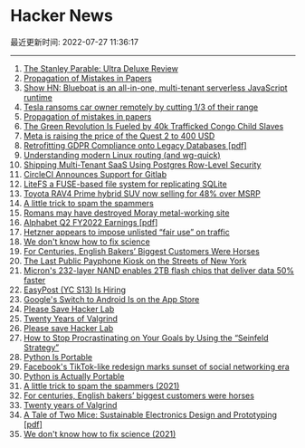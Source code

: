# Hacker News

最近更新时间: 2022-07-27 11:36:17

--- 
1. [The Stanley Parable: Ultra Deluxe Review](https://xeiaso.net/blog/stanley-parable) 
2. [Propagation of Mistakes in Papers](http://databasearchitects.blogspot.com/2018/06/propagation-of-mistakes-in-papers.html) 
3. [Show HN: Blueboat is an all-in-one, multi-tenant serverless JavaScript runtime](https://blueboat.io/) 
4. [Tesla ransoms car owner remotely by cutting 1/3 of their range](https://twitter.com/wk057/status/1551713024171548672) 
5. [Propagation of mistakes in papers](http://databasearchitects.blogspot.com/2018/06/propagation-of-mistakes-in-papers.html) 
6. [The Green Revolution Is Fueled by 40k Trafficked Congo Child Slaves](https://atlantablackstar.com/2022/07/23/like-that-of-slavery-chinese-companies-allegedly-trafficking-40000-children-in-congo-forcing-them-to-work-in-hazardous-mines/) 
7. [Meta is raising the price of the Quest 2 to 400 USD](https://www.oculus.com/blog/meta-quest-2-pricing-changes/) 
8. [Retrofitting GDPR Compliance onto Legacy Databases [pdf]](https://vldb.org/pvldb/vol15/p958-george.pdf) 
9. [Understanding modern Linux routing (and wg-quick)](https://ro-che.info/articles/2021-02-27-linux-routing) 
10. [Shipping Multi-Tenant SaaS Using Postgres Row-Level Security](https://www.thenile.dev/blog/multi-tenant-rls) 
11. [CircleCI Announces Support for Gitlab](https://circleci.com/blog/announcing-gitlab-support/) 
12. [LiteFS a FUSE-based file system for replicating SQLite](https://github.com/superfly/litefs) 
13. [Toyota RAV4 Prime hybrid SUV now selling for 48% over MSRP](https://driverbase.com/inventory/new-and-used/toyota/rav4-prime) 
14. [A little trick to spam the spammers](https://misc.l3m.in/txt/spam.txt) 
15. [Romans may have destroyed Moray metal-working site](https://www.bbc.com/news/articles/cw41ll3dw12o) 
16. [Alphabet Q2 FY2022 Earnings [pdf]](https://abc.xyz/investor/static/pdf/2022Q2_alphabet_earnings_release.pdf) 
17. [Hetzner appears to impose unlisted “fair use” on traffic](https://lowendtalk.com/discussion/180504/hetzner-traffic-use-notice-unlimited-unlimited/p1) 
18. [We don't know how to fix science](https://www.worksinprogress.co/issue/we-dont-know-how-to-fix-science/) 
19. [For Centuries, English Bakers’ Biggest Customers Were Horses](https://www.atlasobscura.com/articles/what-is-horse-bread) 
20. [The Last Public Payphone Kiosk on the Streets of New York](https://www.atlasobscura.com/articles/last-public-payphone-new-york-museum) 
21. [Micron's 232-layer NAND enables 2TB flash chips that deliver data 50% faster](https://spectrum.ieee.org/micron-is-first-to-deliver-3d-flash-chips-with-more-than-200-layers) 
22. [EasyPost (YC S13) Is Hiring](https://www.easypost.com/careers) 
23. [Google's Switch to Android Is on the App Store](https://apps.apple.com/us/app/switch-to-android/id1581816143) 
24. [Please Save Hacker Lab](https://tombetthauser.github.io/save-hackerlab/) 
25. [Twenty Years of Valgrind](https://nnethercote.github.io/2022/07/27/twenty-years-of-valgrind.html) 
26. [Please save Hacker Lab](https://tombetthauser.github.io/save-hackerlab/) 
27. [How to Stop Procrastinating on Your Goals by Using the “Seinfeld Strategy”](https://jamesclear.com/stop-procrastinating-seinfeld-strategy) 
28. [Python Is Portable](https://ahgamut.github.io/2021/07/13/ape-python/) 
29. [Facebook's TikTok-like redesign marks sunset of social networking era](https://www.axios.com/2022/07/25/sunset-social-network-facebook-tiktok) 
30. [Python is Actually Portable](https://ahgamut.github.io/2021/07/13/ape-python/) 
31. [A little trick to spam the spammers (2021)](https://misc.l3m.in/txt/spam.txt) 
32. [For centuries, English bakers’ biggest customers were horses](https://www.atlasobscura.com/articles/what-is-horse-bread) 
33. [Twenty years of Valgrind](https://nnethercote.github.io/2022/07/27/twenty-years-of-valgrind.html) 
34. [A Tale of Two Mice: Sustainable Electronics Design and Prototyping [pdf]](https://homes.cs.washington.edu/~vsiyer/Papers/biomouse-chi22.pdf) 
35. [We don't know how to fix science (2021)](https://www.worksinprogress.co/issue/we-dont-know-how-to-fix-science/) 
